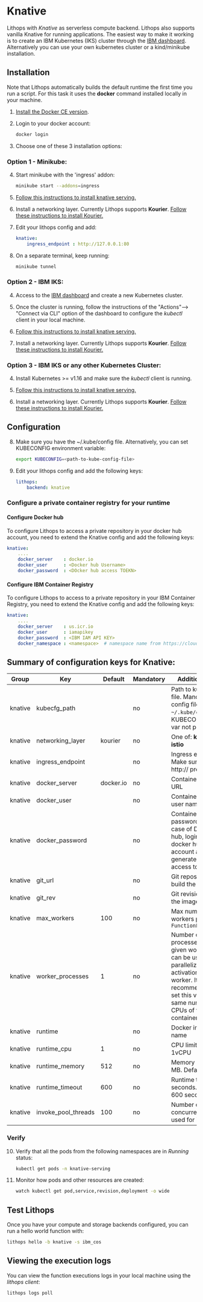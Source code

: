 # Knative

Lithops with *Knative* as serverless compute backend. Lithops also supports vanilla Knative for running applications. The easiest way to make it working is to create an IBM Kubernetes (IKS) cluster through the [IBM dashboard](https://cloud.ibm.com/kubernetes/landing). Alternatively you can use your own kubernetes cluster or a kind/minikube installation.

## Installation

Note that Lithops automatically builds the default runtime the first time you run a script. For this task it uses the **docker** command installed locally in your machine.

1. [Install the Docker CE version](https://docs.docker.com/get-docker/).

2. Login to your docker account:
   ```bash
   docker login
   ```

3. Choose one of these 3 installation options:

### Option 1 - Minikube:

4. Start minikube with the 'ingress' addon:
   ```bash
   minikube start --addons=ingress
   ```

5. [Follow this instructions to install knative serving.](https://knative.dev/docs/install/yaml-install/serving/install-serving-with-yaml/)

6. Install a networking layer. Currently Lithops supports **Kourier**. [Follow these instructions to install Kourier.](https://knative.dev/docs/install/yaml-install/serving/install-serving-with-yaml/#install-a-networking-layer)

7. Edit your lithops config and add:
    ```yaml
    knative:
        ingress_endpoint : http://127.0.0.1:80
    ```

8. On a separate terminal, keep running:
   ```bash
   minikube tunnel
   ```

### Option 2 - IBM IKS:

4. Access to the [IBM dashboard](https://cloud.ibm.com/kubernetes/landing) and create a new Kubernetes cluster.

5. Once the cluster is running, follow the instructions of the "Actions"--> "Connect via CLI" option of the dashboard to configure the *kubectl* client in your local machine. 

6. [Follow this instructions to install knative serving.](https://knative.dev/docs/install/yaml-install/serving/install-serving-with-yaml/)

7. Install a networking layer. Currently Lithops supports **Kourier**. [Follow these instructions to install Kourier.](https://knative.dev/docs/install/yaml-install/serving/install-serving-with-yaml/#install-a-networking-layer)


### Option 3 - IBM IKS or any other Kubernetes Cluster:

4. Install Kubernetes >= v1.16 and make sure the *kubectl* client is running.

6. [Follow this instructions to install knative serving.](https://knative.dev/docs/install/yaml-install/serving/install-serving-with-yaml/)

7. Install a networking layer. Currently Lithops supports **Kourier**. [Follow these instructions to install Kourier.](https://knative.dev/docs/install/yaml-install/serving/install-serving-with-yaml/#install-a-networking-layer)


## Configuration

8. Make sure you have the ~/.kube/config file. Alternatively, you can set KUBECONFIG environment variable:
   ```bash
   export KUBECONFIG=<path-to-kube-config-file>
   ```

9. Edit your lithops config and add the following keys:
    ```yaml
    lithops:
        backend: knative
    ```

### Configure a private container registry for your runtime

#### Configure Docker hub
To configure Lithops to access a private repository in your docker hub account, you need to extend the Knative config and add the following keys:

```yaml
knative:
    ....
    docker_server    : docker.io
    docker_user      : <Docker hub Username>
    docker_password  : <DOcker hub access TOEKN>
```

#### Configure IBM Container Registry
To configure Lithops to access to a private repository in your IBM Container Registry, you need to extend the Knative config and add the following keys:

```yaml
knative:
    ....
    docker_server    : us.icr.io
    docker_user      : iamapikey
    docker_password  : <IBM IAM API KEY>
    docker_namespace : <namespace>  # namespace name from https://cloud.ibm.com/registry/namespaces
```

## Summary of configuration keys for Knative:

|Group|Key|Default|Mandatory|Additional info|
|---|---|---|---|---|
|knative | kubecfg_path | |no | Path to kubecfg file. Mandatory if config file not in `~/.kube/config` or KUBECONFIG env var not present|
|knative | networking_layer | kourier |no | One of: **kourier** or **istio**  |
|knative | ingress_endpoint | |no | Ingress endpoint. Make sure to use http:// prefix |
|knative | docker_server | docker.io |no | Container registry URL |
|knative | docker_user | |no | Container registry user name |
|knative | docker_password | |no | Container registry password/token. In case of Docker hub, login to your docker hub account and generate a new access token [here](https://hub.docker.com/settings/security)|
|knative | git_url | |no | Git repository to build the image |
|knative | git_rev | |no | Git revision to build the image |
|knative | max_workers | 100 | no | Max number of workers per `FunctionExecutor()`|
|knative | worker_processes | 1 | no | Number of Lithops processes within a given worker. This can be used to parallelize function activations within a worker. It is recommendable to set this value to the same number of CPUs of the container. |
|knative | runtime |  |no | Docker image name|
|knative | runtime_cpu | 1 |no | CPU limit. Default 1vCPU |
|knative | runtime_memory | 512 |no | Memory limit in MB. Default 512 |
|knative | runtime_timeout | 600 |no | Runtime timeout in seconds. Default 600 seconds |
|knative | invoke_pool_threads | 100 |no | Number of concurrent threads used for invocation |

### Verify

10. Verify that all the pods from the following namespaces are in *Running* status: 
    ```bash
    kubectl get pods -n knative-serving
    ```

11. Monitor how pods and other resources are created:
    ```bash
    watch kubectl get pod,service,revision,deployment -o wide
    ```

## Test Lithops

Once you have your compute and storage backends configured, you can run a hello world function with:

```bash
lithops hello -b knative -s ibm_cos
```

## Viewing the execution logs

You can view the function executions logs in your local machine using the *lithops client*:

```bash
lithops logs poll
```